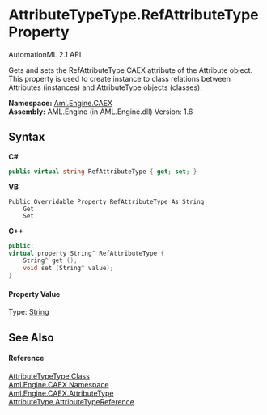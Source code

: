 # AttributeTypeType.RefAttributeType Property 
AutomationML 2.1 API 

Gets and sets the RefAttributeType CAEX attribute of the Attribute object. This property is used to create instance to class relations between Attributes (instances) and AttributeType objects (classes).

**Namespace:**&nbsp;<a href="N_Aml_Engine_CAEX">Aml.Engine.CAEX</a><br />**Assembly:**&nbsp;AML.Engine (in AML.Engine.dll) Version: 1.6

## Syntax

**C#**<br />
``` C#
public virtual string RefAttributeType { get; set; }
```

**VB**<br />
``` VB
Public Overridable Property RefAttributeType As String
	Get
	Set
```

**C++**<br />
``` C++
public:
virtual property String^ RefAttributeType {
	String^ get ();
	void set (String^ value);
}
```


#### Property Value
Type: <a href="https://docs.microsoft.com/dotnet/api/system.string" target="_parent" rel="noopener noreferrer">String</a>

## See Also


#### Reference
<a href="T_Aml_Engine_CAEX_AttributeTypeType">AttributeTypeType Class</a><br /><a href="N_Aml_Engine_CAEX">Aml.Engine.CAEX Namespace</a><br /><a href="T_Aml_Engine_CAEX_AttributeType">Aml.Engine.CAEX.AttributeType</a><br /><a href="P_Aml_Engine_CAEX_AttributeType_AttributeTypeReference">AttributeType.AttributeTypeReference</a><br />